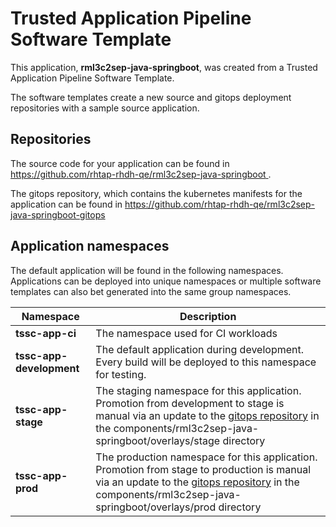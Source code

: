 # Trusted Application Pipeline Software Template

This application, **rml3c2sep-java-springboot**, was created from a Trusted Application Pipeline Software Template.

The software templates create a new source and gitops deployment repositories with a sample source application. 

## Repositories

The source code for your application can be found in [https://github.com/rhtap-rhdh-qe/rml3c2sep-java-springboot ](https://github.com/rhtap-rhdh-qe/rml3c2sep-java-springboot ).
 
The gitops repository, which contains the kubernetes manifests for the application can be found in 
[https://github.com/rhtap-rhdh-qe/rml3c2sep-java-springboot-gitops ](https://github.com/rhtap-rhdh-qe/rml3c2sep-java-springboot-gitops ) 

## Application namespaces 

The default application will be found in the following namespaces. Applications can be deployed into unique namespaces or multiple software templates can also bet generated into the same group namespaces.  

|  Namespace   |  Description   |  
| -------- | -------- |
| **tssc-app-ci** | The namespace used for CI workloads |
| **tssc-app-development** | The default application during development. Every build will be deployed to this namespace for testing. |
| **tssc-app-stage** | The staging namespace for this application. Promotion from development to stage is manual via an update to the [gitops repository](https://github.com/rhtap-rhdh-qe/rml3c2sep-java-springboot-gitops ) in the components/rml3c2sep-java-springboot/overlays/stage directory |
| **tssc-app-prod** | The production namespace for this application. Promotion from stage to production is manual via an update to the [gitops repository](https://github.com/rhtap-rhdh-qe/rml3c2sep-java-springboot-gitops ) in the components/rml3c2sep-java-springboot/overlays/prod directory |